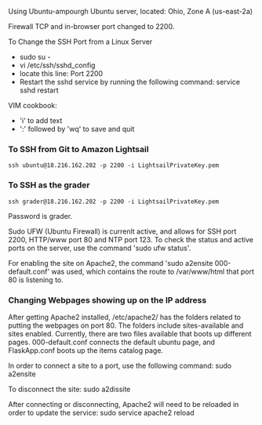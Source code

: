 Using Ubuntu-ampourgh Ubuntu server, located: Ohio, Zone A (us-east-2a)

Firewall TCP and in-browser port changed to 2200.

To Change the SSH Port from a Linux Server
* sudo su -
* vi /etc/ssh/sshd_config
* locate this line: Port 2200
* Restart the sshd service by running the following command: service sshd restart

VIM cookbook:
* 'i' to add text
* ':' followed by 'wq' to save and quit

### To SSH from Git to Amazon Lightsail
```
ssh ubuntu@18.216.162.202 -p 2200 -i LightsailPrivateKey.pem
```

### To SSH as the grader
```
ssh grader@18.216.162.202 -p 2200 -i LightsailPrivateKey.pem
```
Password is grader.

Sudo UFW (Ubuntu Firewall) is currenlt active, and allows for SSH port 2200, HTTP/www port 80 and  NTP port 123. To check the status and active ports on the server, use the command 'sudo ufw status'.

For enabling the site on Apache2, the command 'sudo a2ensite 000-default.conf' was used, which contains the route to /var/www/html that port 80 is listening to.

### Changing Webpages showing up on the IP address

After getting Apache2 installed, /etc/apache2/ has the folders related to putting the webpages on port 80. The folders include sites-available and sites enabled. Currently, there are two files available that boots up different pages. 000-default.conf connects the default ubuntu page, and FlaskApp.conf boots up the items catalog page.

In order to connect a site to a port, use the following command:
sudo a2ensite <insert virtual host file name>

To disconnect the site:
sudo a2dissite <insert virtual host file name>

After connecting or disconnecting, Apache2 will need to be reloaded in order to update the service:
sudo service apache2 reload
